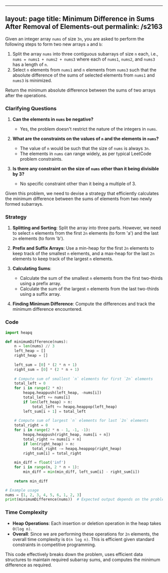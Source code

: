 
---
layout: page
title:  Minimum Difference in Sums After Removal of Elements-out
permalink: /s2163
---

Given an integer array `nums` of size `3n`, you are asked to perform the following steps to form two new arrays `a` and `b`:

1. Split the array `nums` into three contiguous subarrays of size `n` each, i.e., `nums = nums1 + nums2 + nums3` where each of `nums1`, `nums2`, and `nums3` has a length of `n`.
2. Select `n` elements from `nums1` and `n` elements from `nums3` such that the absolute difference of the sums of selected elements from `nums1` and `nums3` is minimized.

Return the minimum absolute difference between the sums of two arrays after the operations.

### Clarifying Questions

1. **Can the elements in `nums` be negative?**
   - Yes, the problem doesn't restrict the nature of the integers in `nums`.

2. **What are the constraints on the values of `n` and the elements in `nums`?**
   - The value of `n` would be such that the size of `nums` is always `3n`.
   - The elements in `nums` can range widely, as per typical LeetCode problem constraints.

3. **Is there any constraint on the size of `nums` other than it being divisible by 3?**
   - No specific constraint other than it being a multiple of 3.

Given this problem, we need to devise a strategy that efficiently calculates the minimum difference between the sums of elements from two newly formed subarrays.

### Strategy

1. **Splitting and Sorting**: Split the array into three parts. However, we need to select `n` elements from the first `2n` elements (to form 'a') and the last `2n` elements (to form 'b').

2. **Prefix and Suffix Arrays**: Use a min-heap for the first `2n` elements to keep track of the smallest `n` elements, and a max-heap for the last `2n` elements to keep track of the largest `n` elements.

3. **Calculating Sums**:
    - Calculate the sum of the smallest `n` elements from the first two-thirds using a prefix array.
    - Calculate the sum of the largest `n` elements from the last two-thirds using a suffix array.

4. **Finding Minimum Difference**: Compute the differences and track the minimum difference encountered.

### Code

```python
import heapq

def minimumDifference(nums):
    n = len(nums) // 3
    left_heap = []
    right_heap = []
    
    left_sum = [0] * (2 * n + 1)
    right_sum = [0] * (2 * n + 1)
    
    # Compute sum of smallest `n` elements for first `2n` elements
    total_left = 0
    for i in range(2 * n):
        heapq.heappush(left_heap, -nums[i])
        total_left += nums[i]
        if len(left_heap) > n:
            total_left += heapq.heappop(left_heap)
        left_sum[i + 1] = total_left
    
    # Compute sum of largest `n` elements for last `2n` elements
    total_right = 0
    for i in range(2 * n - 1, -1, -1):
        heapq.heappush(right_heap, nums[i + n])
        total_right += nums[i + n]
        if len(right_heap) > n:
            total_right -= heapq.heappop(right_heap)
        right_sum[i] = total_right
    
    min_diff = float('inf')
    for i in range(n, 2 * n + 1):
        min_diff = min(min_diff, left_sum[i] - right_sum[i])
    
    return min_diff

# Example usage
nums = [1, 2, 3, 4, 5, 6, 1, 2, 3]
print(minimumDifference(nums))  # Expected output depends on the problem constraints and input
```

### Time Complexity
- **Heap Operations**: Each insertion or deletion operation in the heap takes `O(log n)`.
- **Overall**: Since we are performing these operations for `2n` elements, the overall time complexity is `O(n log n)`. This is efficient given standard constraints in competitive programming.

This code effectively breaks down the problem, uses efficient data structures to maintain required subarray sums, and computes the minimum difference as required.